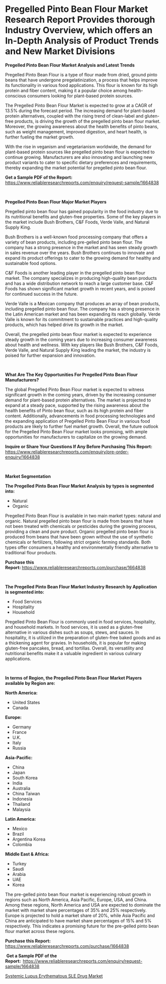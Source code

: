 <p><h1>Pregelled Pinto Bean Flour Market Research Report Provides thorough Industry Overview, which offers an In-Depth Analysis of Product Trends and New Market Divisions</h1></p><p><strong>Pregelled Pinto Bean Flour Market Analysis and Latest Trends</strong></p>
<p><p>Pregelled Pinto Bean Flour is a type of flour made from dried, ground pinto beans that have undergone pregelatinization, a process that helps improve its functionality in various food applications. This flour is known for its high protein and fiber content, making it a popular choice among health-conscious consumers looking for plant-based protein sources.</p><p>The Pregelled Pinto Bean Flour Market is expected to grow at a CAGR of 13.5% during the forecast period. The increasing demand for plant-based protein alternatives, coupled with the rising trend of clean-label and gluten-free products, is driving the growth of the pregelled pinto bean flour market. Moreover, the growing awareness about the health benefits of pinto beans, such as weight management, improved digestion, and heart health, is further fueling the market growth.</p><p>With the rise in veganism and vegetarianism worldwide, the demand for plant-based protein sources like pregelled pinto bean flour is expected to continue growing. Manufacturers are also innovating and launching new product variants to cater to specific dietary preferences and requirements, thereby expanding the market potential for pregelled pinto bean flour.</p></p>
<p><strong>Get a Sample PDF of the Report:&nbsp;</strong> <a href="https://www.reliableresearchreports.com/enquiry/request-sample/1664838">https://www.reliableresearchreports.com/enquiry/request-sample/1664838</a></p>
<p>&nbsp;</p>
<p><strong>Pregelled Pinto Bean Flour Major Market Players</strong></p>
<p><p>Pregelled pinto bean flour has gained popularity in the food industry due to its nutritional benefits and gluten-free properties. Some of the key players in the market include Bush Brothers, C&F Foods, Verde Valle, and Natural Supply King.</p><p>Bush Brothers is a well-known food processing company that offers a variety of bean products, including pre-gelled pinto bean flour. The company has a strong presence in the market and has seen steady growth in sales revenue over the years. Bush Brothers continues to innovate and expand its product offerings to cater to the growing demand for healthy and sustainable food options.</p><p>C&F Foods is another leading player in the pregelled pinto bean flour market. The company specializes in producing high-quality bean products and has a wide distribution network to reach a large customer base. C&F Foods has shown significant market growth in recent years, and is poised for continued success in the future.</p><p>Verde Valle is a Mexican company that produces an array of bean products, including pregelled pinto bean flour. The company has a strong presence in the Latin American market and has been expanding its reach globally. Verde Valle is known for its commitment to sustainable practices and high-quality products, which has helped drive its growth in the market.</p><p>Overall, the pregelled pinto bean flour market is expected to experience steady growth in the coming years due to increasing consumer awareness about health and wellness. With key players like Bush Brothers, C&F Foods, Verde Valle, and Natural Supply King leading the market, the industry is poised for further expansion and innovation.</p></p>
<p>&nbsp;</p>
<p><strong>What Are The Key Opportunities For Pregelled Pinto Bean Flour Manufacturers?</strong></p>
<p><p>The global Pregelled Pinto Bean Flour market is expected to witness significant growth in the coming years, driven by the increasing consumer demand for plant-based protein alternatives. The market is projected to expand at a steady pace, supported by the rising awareness about the health benefits of Pinto bean flour, such as its high protein and fiber content. Additionally, advancements in food processing technologies and the expanding application of Pregelled Pinto Bean Flour in various food products are likely to further fuel market growth. Overall, the future outlook for the Pregelled Pinto Bean Flour market looks promising, with ample opportunities for manufacturers to capitalize on the growing demand.</p></p>
<p><strong>Inquire or Share Your Questions If Any Before Purchasing This Report:</strong> <a href="https://www.reliableresearchreports.com/enquiry/pre-order-enquiry/1664838">https://www.reliableresearchreports.com/enquiry/pre-order-enquiry/1664838</a></p>
<p>&nbsp;</p>
<p><strong>Market Segmentation</strong></p>
<p><strong>The Pregelled Pinto Bean Flour Market Analysis by types is segmented into:</strong></p>
<p><ul><li>Natural</li><li>Organic</li></ul></p>
<p><p>Pregelled Pinto Bean Flour is available in two main market types: natural and organic. Natural pregelled pinto bean flour is made from beans that have not been treated with chemicals or pesticides during the growing process, providing a clean and pure product. Organic pregelled pinto bean flour is produced from beans that have been grown without the use of synthetic chemicals or fertilizers, following strict organic farming standards. Both types offer consumers a healthy and environmentally friendly alternative to traditional flour products.</p></p>
<p><strong>Purchase this Report:&nbsp;</strong><a href="https://www.reliableresearchreports.com/purchase/1664838">https://www.reliableresearchreports.com/purchase/1664838</a></p>
<p>&nbsp;</p>
<p><strong>The Pregelled Pinto Bean Flour Market Industry Research by Application is segmented into:</strong></p>
<p><ul><li>Food Services</li><li>Hospitality</li><li>Household</li></ul></p>
<p><p>Pregelled Pinto Bean Flour is commonly used in food services, hospitality, and household markets. In food services, it is used as a gluten-free alternative in various dishes such as soups, stews, and sauces. In hospitality, it is utilized in the preparation of gluten-free baked goods and as a thickening agent for gravies. In households, it is popular for making gluten-free pancakes, bread, and tortillas. Overall, its versatility and nutritional benefits make it a valuable ingredient in various culinary applications.</p></p>
<p>&nbsp;</p>
<p><strong>In terms of Region, the Pregelled Pinto Bean Flour Market Players available by Region are:</strong></p>
<p>
    <p> <strong> North America: </strong>
        <ul>
            <li>United States</li>
            <li>Canada</li>
        </ul>
        </p> 
    <p> <strong> Europe: </strong>
        <ul>
            <li>Germany</li>
            <li>France</li>
            <li>U.K.</li>
            <li>Italy</li>
            <li>Russia</li>
        </ul>
        </p> 
    <p> <strong> Asia-Pacific: </strong>
        <ul>
            <li>China</li>
            <li>Japan</li>
            <li>South Korea</li>
            <li>India</li>
            <li>Australia</li>
            <li>China Taiwan</li>
            <li>Indonesia</li>
            <li>Thailand</li>
            <li>Malaysia</li>
        </ul>
        </p> 
    <p> <strong> Latin America: </strong>
        <ul>
            <li>Mexico</li>
            <li>Brazil</li>
            <li>Argentina Korea</li>
            <li>Colombia</li>
        </ul>
        </p> 
    <p> <strong> Middle East & Africa: </strong>
        <ul>
            <li>Turkey</li>
            <li>Saudi</li>
            <li>Arabia</li>
            <li>UAE</li>
            <li>Korea</li>
        </ul>
    </p>
    </p>
<p><p>The pre-gelled pinto bean flour market is experiencing robust growth in regions such as North America, Asia Pacific, Europe, USA, and China. Among these regions, North America and USA are expected to dominate the market with market share percentages of 35% and 25% respectively. Europe is projected to hold a market share of 20%, while Asia Pacific and China are anticipated to have market share percentages of 15% and 5% respectively. This indicates a promising future for the pre-gelled pinto bean flour market across these regions.</p></p>
<p><strong>Purchase this Report: </strong><a href="https://www.reliableresearchreports.com/purchase/1664838">https://www.reliableresearchreports.com/purchase/1664838</a></p>
<p>&nbsp;<strong>Get a Sample PDF of the Report:&nbsp;&nbsp;</strong><a href="https://www.reliableresearchreports.com/enquiry/request-sample/1664838">https://www.reliableresearchreports.com/enquiry/request-sample/1664838</a></p>
<p><strong></strong></p>
<p><p><a href="https://github.com/joannagoyvaerts/Market-Research-Report-List-1/blob/main/systemic-lupus-erythematous-sle-drug-market.md">Systemic Lupus Erythematous SLE Drug Market</a></p></p>